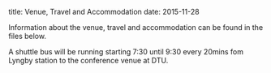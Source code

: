 title: Venue, Travel and Accommodation 
date: 2015-11-28 

Information about the venue, travel and accommodation can be found in the files below.

A shuttle bus will be running starting 7:30 until 9:30 every 20mins fom Lyngby station to the conference venue at DTU. 